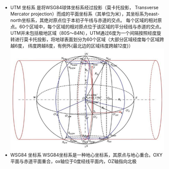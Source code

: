 - UTM 坐标系
是将WSG84球体坐标系经过投影（莫卡托投影， Transverse Mercator projection）而成的平面坐标系（其单位为米），其坐标系为east-north坐标系，其绝对原点位于本初子午线与赤道的交点。
每个区域的相对原点。60个区域中，每个区域的相对原点位于该区域的平分经线与赤道的交点。
UTM并未包括极地区域（80S～84N），UTM通过6度为一个间隔按照经度旋转进行莫卡托投影，将地球表面划分为60个区域（大部分区域经度每个区域跨越6度， 纬度跨越8度，有例外{最北边的区域纬度跨越12度}）
![utm](../../Resourse/WSG84toUTM.jpg)
- WSG84 坐标系
WSG84坐标系是一种地心坐标系，其原点与地心重合。OXY平面与赤道平面重合，ox轴位于0度经线平面内，OZ轴指向北极 

